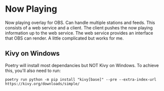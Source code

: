 # Now Playing

Now playing overlay for OBS. Can handle multiple stations and feeds. This consists of a web service and a client. The client pushes the now playing information up to the web service. The web service provides an interface that OBS can render. A little complicated but works for me.

## Kivy on Windows

Poetry will install most dependancies but NOT Kivy on Windows. To achieve this, you'll also need to run:

	poetry run python -m pip install "kivy[base]" --pre --extra-index-url https://kivy.org/downloads/simple/
